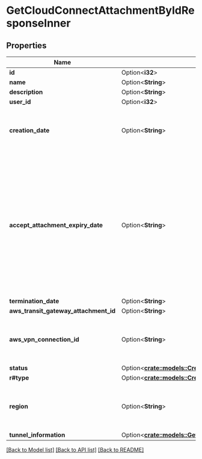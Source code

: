 # GetCloudConnectAttachmentByIdResponseInner

## Properties

Name | Type | Description | Notes
------------ | ------------- | ------------- | -------------
**id** | Option<**i32**> |  | [optional]
**name** | Option<**String**> |  | [optional]
**description** | Option<**String**> |  | [optional]
**user_id** | Option<**i32**> |  | [optional]
**creation_date** | Option<**String**> | The date this attachment was created in UTC | [optional]
**accept_attachment_expiry_date** | Option<**String**> | The expiry date of the accept attachment state in UTC. This will only be returned if the breakout is of type `Transit Gateway (type_id: 1)` and in Status `Pending AWS Actvation (status_id: 2)`  | [optional]
**termination_date** | Option<**String**> |  | [optional]
**aws_transit_gateway_attachment_id** | Option<**String**> |  | [optional]
**aws_vpn_connection_id** | Option<**String**> | This is only set when the breakout is a VPN attachment | [optional]
**status** | Option<[**crate::models::CreateMfaKeyResponseStatus**](Create_MFA_Key_Response_status.md)> |  | [optional]
**r#type** | Option<[**crate::models::CreateMfaKeyResponseStatus**](Create_MFA_Key_Response_status.md)> |  | [optional]
**region** | Option<**String**> | The customer region that this attachment belongs to | [optional]
**tunnel_information** | Option<[**crate::models::GetCloudConnectAttachmentByIdResponseInnerAllOfTunnelInformation**](GetCloudConnectAttachmentByIdResponse_inner_allOf_tunnel_information.md)> |  | [optional]

[[Back to Model list]](../README.md#documentation-for-models) [[Back to API list]](../README.md#documentation-for-api-endpoints) [[Back to README]](../README.md)



